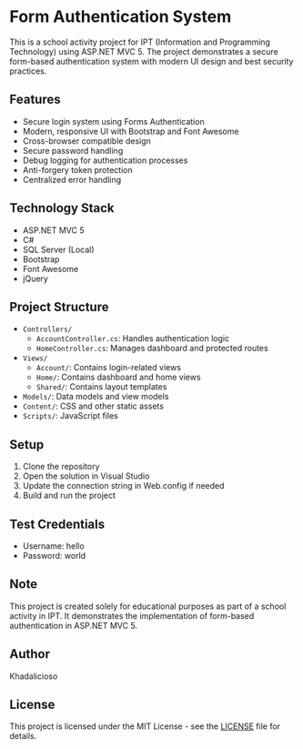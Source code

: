 # Form Authentication System

This is a school activity project for IPT (Information and Programming Technology) using ASP.NET MVC 5. The project demonstrates a secure form-based authentication system with modern UI design and best security practices.

## Features

- Secure login system using Forms Authentication
- Modern, responsive UI with Bootstrap and Font Awesome
- Cross-browser compatible design
- Secure password handling
- Debug logging for authentication processes
- Anti-forgery token protection
- Centralized error handling

## Technology Stack

- ASP.NET MVC 5
- C#
- SQL Server (Local)
- Bootstrap
- Font Awesome
- jQuery

## Project Structure

- `Controllers/`
  - `AccountController.cs`: Handles authentication logic
  - `HomeController.cs`: Manages dashboard and protected routes
- `Views/`
  - `Account/`: Contains login-related views
  - `Home/`: Contains dashboard and home views
  - `Shared/`: Contains layout templates
- `Models/`: Data models and view models
- `Content/`: CSS and other static assets
- `Scripts/`: JavaScript files

## Setup

1. Clone the repository
2. Open the solution in Visual Studio
3. Update the connection string in Web.config if needed
4. Build and run the project

## Test Credentials

- Username: hello
- Password: world

## Note

This project is created solely for educational purposes as part of a school activity in IPT. It demonstrates the implementation of form-based authentication in ASP.NET MVC 5.

## Author

Khadalicioso

## License

This project is licensed under the MIT License - see the [LICENSE](LICENSE) file for details.
